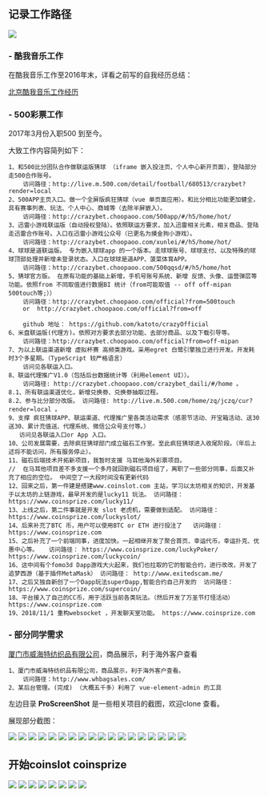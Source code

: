 ## 记录工作路径
![](https://raw.githubusercontent.com/katoto/Job-hunting/master/ProScreenShot/topBan.png)

### - 酷我音乐工作
在酷我音乐工作至2016年末，详看之前写的自我经历总结：

[北京酷我音乐工作经历](http://blog.csdn.net/u010427666/article/details/53906350)

### - 500彩票工作 
2017年3月份入职500 到至今。

大致工作内容简列如下：
~~~
1、和500比分团队合作做联运版猜球 （iframe 嵌入投注页、个人中心新开页面），登陆部分走500合作账号。
    访问路径：http://live.m.500.com/detail/football/680513/crazybet?render=local
2、500APP主页入口。做一个全屏版疯狂猜球（vue 单页面应用）。和比分相比功能更加健全，具有赛事列表、玩法、个人中心、商城等（去除半屏嵌入）。
    访问路径：http://crazybet.choopaoo.com/500app/#/h5/home/hot/
3、迅雷小游戏联运版（自动授权登陆）。依照联运方要求，加入迅雷相关元素，相关商品、登陆走迅雷合作账号。入口在迅雷小游戏公众号（已更名为摸金狗小游戏）。
    访问路径：http://crazybet.choopaoo.com/xunlei/#/h5/home/hot/
4、球球是道联运版。 专为嵌入球球app 的一个版本。走球球账号、球球支付、以及特殊的球球顶部处理并新增未登录状态。入口在球球是道APP、菠菜体育APP。
    访问路径：http://crazybet.choopaoo.com/500qqsd/#/h5/home/hot
5、猜球官方版。 在原有功能的基础上新增，手机号账号系统、新增 反馈、头像、运营弹层等功能。依照from 不同取值进行数据BI 统计（from可能取值 -- off off-mipan 500touch等;））
    访问路径：http://crazybet.choopaoo.com/official?from=500touch
    or  http://crazybet.choopaoo.com/official?from=off
    
    github 地址： https://github.com/katoto/crazyOfficial 
6、米盘联运版(代理方)。依照对方要求去部分功能、去部分商品、以及下载引导等。
    访问路径：http://crazybet.choopaoo.com/official?from=off-mipan
7、为以上联运渠道新增 虚拟杯赛 高频类游戏。采用egret 白鹭引擎独立进行开发。开发耗时3个多星期。（TypeScript 较严格语言）
    访问见各联运入口。
8、联运代理推广V1.0（包括后台数据统计等（利用element UI））。
    访问路径: http://crazybet.choopaoo.com/crazybet_daili/#/home 。
8.1、所有联运渠道优化，新增兑换劵、兑换劵抽取过程。
8.2、参与比分部分改版。 访问路径: http://live.m.500.com/home/zq/jczq/cur?render=local 。
9、支撑 疯狂猜球APP、联运渠道、代理推广里各类活动需求（感恩节活动、开宝箱活动、送30送30、累计充值送、代理系统、微信公众号支付等。）
   访问见各联运入口or App 入口。
10、公司发展需要，去除疯狂猜球部门成立磁石工作室。至此疯狂猜球进入收尾阶段。（年后上述将不能访问，所有服务停止）。
11、磁石后端技术开拓新项目，我暂时支援 马耳他海外彩票项目。
//  在马耳他项目差不多支援一个多月就回到磁石项目组了，离职了一些部分同事，后面又补充了相应的空位。 中间空了一大段时间没有更新代码
12、回来之后，第一件建是搭建www.coinslot.com 主站，学习以太坊相关的知识，开发基于以太坊的上链游戏，最早开发的是lucky11 玩法。 访问路径： https://www.coinsprize.com/lucky11/
13、上线之后，第二件事就是开发 slot 老虎机，需要做到适配。 访问路径： https://www.coinsprize.com/luckyslot/
14、后来补充了BTC 币，用户可以使用BTC or ETH 进行投注了   访问路径： https://www.coinsprize.com
15、之后补充了一个前端同事，进度加快。一起相继开发了聚合首页、幸运代币，幸运扑克、优惠中心等。   访问路径： https://www.coinsprize.com/luckyPoker/ https://www.coinsprize.com/luckycoin/
16、这中间有个fomo3d Dapp游戏大火起来，我们也拉取的它的智能合约，进行改改，开发了追梦西游（基于插件MetaMask） 访问路径： http://www.exitedscam.me/
17、之后又独自新创了一个Dapp玩法superDapp,智能合约自己开发的  访问路径： https://www.coinsprize.com/supercoin/
18、平台接入了自己的CC币，用于活跃当前各类玩法。（然后开发了万圣节打怪活动） https://www.coinsprize.com
19、2018/11/1 重构websocket ，开发聊天室功能。 https://www.coinsprize.com
~~~

### - 部分同学需求
[厦门市威海特纺织品有限公司](http://www.whbagsales.com/)，商品展示，利于海外客户查看

~~~
1、厦门市威海特纺织品有限公司，商品展示，利于海外客户查看。
    访问路径：http://www.whbagsales.com/
2、某后台管理。(完成) （大概五千多）利用了 vue-element-admin 的工具

~~~


左边目录 **ProScreenShot** 是一些相关项目的截图，欢迎clone 查看。

展现部分截图：

![](https://raw.githubusercontent.com/katoto/Job-hunting/master/ProScreenShot/5.jpg)
![](https://raw.githubusercontent.com/katoto/Job-hunting/master/ProScreenShot/1.jpg)
![](https://raw.githubusercontent.com/katoto/Job-hunting/master/ProScreenShot/4.jpg)
![](https://raw.githubusercontent.com/katoto/Job-hunting/master/ProScreenShot/3.jpg)
![](https://raw.githubusercontent.com/katoto/Job-hunting/master/ProScreenShot/2.jpg)
![](https://raw.githubusercontent.com/katoto/Job-hunting/master/ProScreenShot/6.jpg)
![](https://raw.githubusercontent.com/katoto/Job-hunting/master/ProScreenShot/7.png)
![](https://raw.githubusercontent.com/katoto/Job-hunting/master/ProScreenShot/a.jpg)
![](https://raw.githubusercontent.com/katoto/Job-hunting/master/ProScreenShot/b.jpg)
![](https://raw.githubusercontent.com/katoto/Job-hunting/master/ProScreenShot/c.jpg)
![](https://raw.githubusercontent.com/katoto/Job-hunting/master/ProScreenShot/d.jpg)
![](https://raw.githubusercontent.com/katoto/Job-hunting/master/ProScreenShot/e.jpg)
![](https://raw.githubusercontent.com/katoto/Job-hunting/master/ProScreenShot/f.jpg)
![](https://raw.githubusercontent.com/katoto/Job-hunting/master/ProScreenShot/1.png)
![](https://raw.githubusercontent.com/katoto/Job-hunting/master/ProScreenShot/2.png)
![](https://raw.githubusercontent.com/katoto/Job-hunting/master/ProScreenShot/3.png)
![](https://raw.githubusercontent.com/katoto/Job-hunting/master/ProScreenShot/4.png)
![](https://raw.githubusercontent.com/katoto/Job-hunting/master/ProScreenShot/5.png)
## 开始coinslot coinsprize
![](https://raw.githubusercontent.com/katoto/Job-hunting/master/ProScreenShot/exitedscam.png)
![](https://raw.githubusercontent.com/katoto/Job-hunting/master/ProScreenShot/index.png)
![](https://raw.githubusercontent.com/katoto/Job-hunting/master/ProScreenShot/lucky11.png)
![](https://raw.githubusercontent.com/katoto/Job-hunting/master/ProScreenShot/luckyCoin.png)
![](https://raw.githubusercontent.com/katoto/Job-hunting/master/ProScreenShot/luckyPoker.png)
![](https://raw.githubusercontent.com/katoto/Job-hunting/master/ProScreenShot/promotion.png)
![](https://raw.githubusercontent.com/katoto/Job-hunting/master/ProScreenShot/slot.png)
![](https://raw.githubusercontent.com/katoto/Job-hunting/master/ProScreenShot/supercoin.png)




